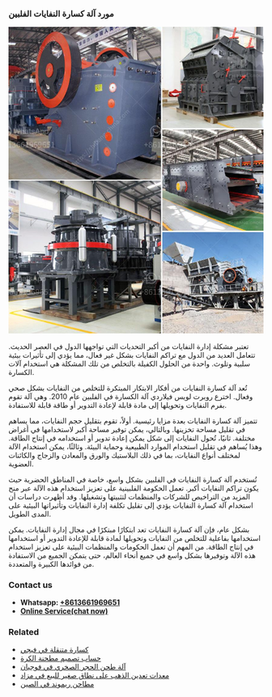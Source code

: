 <h3>مورد آلة كسارة النفايات الفلبين</h3><img src='1701854330.jpg' alt=''><p>تعتبر مشكلة إدارة النفايات من أكبر التحديات التي تواجهها الدول في العصر الحديث. تتعامل العديد من الدول مع تراكم النفايات بشكل غير فعال، مما يؤدي إلى تأثيرات بيئية سلبية وتلوث. واحدة من الحلول الكفيلة بالتخلص من تلك المشكلة هي استخدام آلات الكسارة.</p><p>تُعد آلة كسارة النفايات من أفكار الابتكار المبتكرة للتخلص من النفايات بشكل صحي وفعال. اخترع روبرت لويس فيلاردي آلة الكسارة في الفلبين عام 2010. وهي آلة تقوم بفرم النفايات وتحويلها إلى مادة قابلة لإعادة التدوير أو طاقة قابلة للاستفادة.</p><p>تتميز آلة كسارة النفايات بعدة مزايا رئيسية. أولاً، تقوم بتقليل حجم النفايات، مما يساهم في تقليل مساحة تخزينها. وبالتالي، يمكن توفير مساحة أكبر لاستخدامها في أغراض مختلفة. ثانيًا، تُحول النفايات إلى شكل يمكن إعادة تدوير أو استخدامه في إنتاج الطاقة. وهذا يُساهم في تقليل استخدام الموارد الطبيعية وحماية البيئة. وثالثًا، يمكن استخدام الآلة لمختلف أنواع النفايات، بما في ذلك البلاستيك والورق والمعادن والزجاج والكائنات العضوية.</p><p>تُستخدم آلة كسارة النفايات في الفلبين بشكل واسع، خاصة في المناطق الحضرية حيث يكون تراكم النفايات أكبر. تعمل الحكومة الفلبينية على تعزيز استخدام هذه الآلة عبر منح المزيد من التراخيص للشركات والمنظمات لتثبيتها وتشغيلها. وقد أظهرت دراسات أن استخدام آلة كسارة النفايات يؤدي إلى تقليل تكلفة إدارة النفايات وتأثيراتها البيئية على المدى الطويل.</p><p>بشكل عام، فإن آلة كسارة النفايات تعد ابتكارًا مبتكرًا في مجال إدارة النفايات. يمكن استخدامها بفاعلية للتخلص من النفايات وتحويلها لمادة قابلة للإعادة التدوير أو استخدامها في إنتاج الطاقة. من المهم أن تعمل الحكومات والمنظمات البيئية على تعزيز استخدام هذه الآلة وتوفيرها بشكل واسع في جميع أنحاء العالم، حتى يتمكن الجميع من الاستفادة من فوائدها الكبيرة والمتعددة.</p><h3>Contact us</h3><ul><li><strong>Whatsapp:&nbsp;<a href="https://wa.me/8613661969651">+8613661969651</a></strong></li><li><a href="https://swt.shibang-china.com/?git&amp;zhl&amp;مورد آلة كسارة النفايات الفلبين"><strong>Online Service(chat now)</strong></a></li></ul><h3>Related</h3><ul><li><a href='كسارة متنقلة في فيجي.md'>كسارة متنقلة في فيجي</a></li><li><a href='حساب تصميم مطحنة الكرة.md'>حساب تصميم مطحنة الكرة</a></li><li><a href='آلة طحن الحجر الصخري في فوجيان.md'>آلة طحن الحجر الصخري في فوجيان</a></li><li><a href='معدات تعدين الذهب على نطاق صغير للبيع في مزاد.md'>معدات تعدين الذهب على نطاق صغير للبيع في مزاد</a></li><li><a href='مطاحن ريموند في الصين.md'>مطاحن ريموند في الصين</a></li></ul>